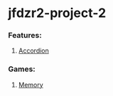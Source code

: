 # jfdzr2-project-2


### Features:

1) [Accordion](features/accordion/index.html)


### Games:

1) [Memory](games/memory/index.html)